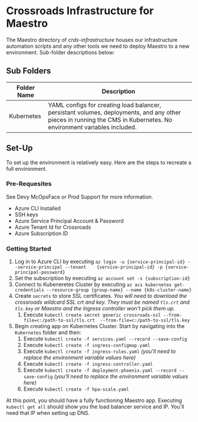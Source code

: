 # Crossroads Infrastructure for Maestro

The Maestro directory of _crds-infrastructure_ houses our infrastructure automation scripts and any other tools we need to deploy Maestro to a new environment. Sub-folder descriptions below:

## Sub Folders

Folder Name | Description
---------|----------
Kubernetes | YAML configs for creating load balancer, persistant volumes, deployments, and any other pieces in running the CMS in Kubernetes. No environment variables included.

## Set-Up
To set up the environment is relatively easy. Here are the steps to recreate a full environment.

### Pre-Requesites
See Devy McOpsFace or Prod Support for more information.

- Azure CLI Installed
- SSH keys
- Azure Service Principal Account & Password
- Azure Tenant Id for Crossroads
- Azure Subscription ID

### Getting Started

1. Log in to Azure CLI by executing `az login -u {service-principal-id} --service-principal --tenant    {service-principal-id} -p {service-principal-password}`
2. Set the subscription by executing `az account set -s {subscription-id}`
3. Connect to Kubeneretes Cluster by executing `az acs kubernetes get-credentials --resource-group {group-name} --name {k8s-cluster-name}`
4. Create `secrets` to store SSL certificates. *You will need to download the crossroads wildcard SSL crt and key. They must be named `tls.crt` and `tls.key` or Maestro and the Ingress controller won't pick them up.*
    1. Execute `kubectl create secret generic crossroads-ssl --from-file=c:/path-to-ssl/tls.crt  --from-file=c:/path-to-ssl/tls.key`
5. Begin creating app on Kubernetes Cluster. Start by navigating into the `Kubernetes` folder and then:
    1. Execute `kubectl create -f services.yaml --record --save-config`
    2. Execute `kubectl create -f ingress-configmap.yaml`
    3. Execute `kubectl create -f ingress-rules.yaml` *(you'll need to replace the environment variable values here)*
    4. Execute `kubectl create -f ingress-controller.yaml`
    5. Execute `kubectl create -f deployment-phoenix.yaml --record --save-config` *(you'll need to replace the environment variable values here)*
    6. Execute `kubectl create -f hpa-scale.yaml`

At this point, you should have a fully functioning Maestro app. Executing `kubectl get all` should show you the load balancer service and IP. You'll need that IP when setting up DNS.